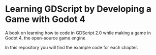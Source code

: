 # Learning GDScript by Developing a Game with Godot 4

A book on learning how to code in GDScript 2.0 while making a game in Godot 4, the open-source game engine.

In this repository you will find the example code for each chapter.
